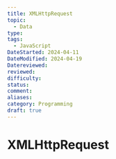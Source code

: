```yaml
---
title: XMLHttpRequest
topic:
  - Data
type: 
tags:
  - JavaScript
DateStarted: 2024-04-11
DateModified: 2024-04-19
Datereviewed: 
reviewed: 
difficulty: 
status: 
comment: 
aliases: 
category: Programming
draft: true
---
```


# XMLHttpRequest
